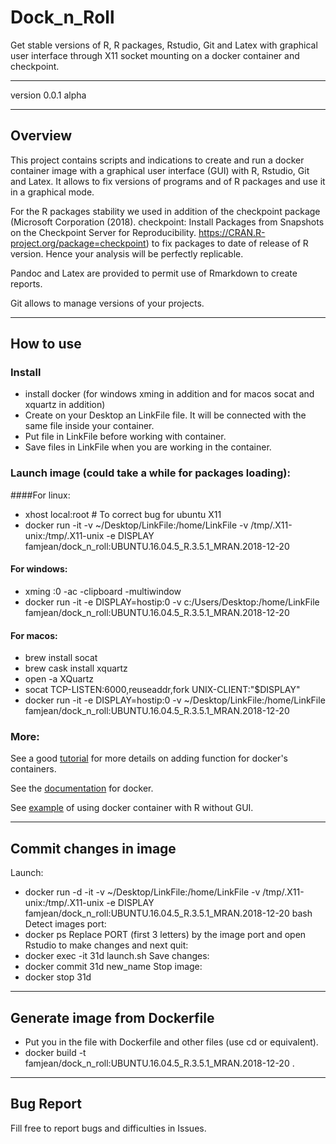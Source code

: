 # Dock_n_Roll  
Get stable versions of R, R packages, Rstudio, Git and Latex with graphical user interface through X11 socket mounting on a docker container and checkpoint.

***   

version 0.0.1 alpha   

***   
## Overview
This project contains scripts and indications to create and run a docker container image with a graphical user interface (GUI) with R, Rstudio, Git and Latex. It allows to fix versions of programs and of R packages and use it in a graphical mode.  

For the R packages stability we used in addition of the checkpoint package (Microsoft Corporation (2018). checkpoint: Install Packages from Snapshots on the Checkpoint Server for Reproducibility. https://CRAN.R-project.org/package=checkpoint) to fix packages to date of release of R version. Hence your analysis will be perfectly replicable.

Pandoc and Latex are provided to permit use of Rmarkdown to create reports.

Git allows to manage versions of your projects.

***
## How to use
### Install
+ install docker (for windows xming in addition and for macos socat and xquartz in addition)
+ Create on your Desktop an LinkFile file. It will be connected with the same file inside your container.
+ Put file in LinkFile before working with container.  
+ Save files in LinkFile when you are working in the container.


### Launch image (could take a while for packages loading):   
####For linux:  
+ xhost local:root # To correct bug for ubuntu X11
+ docker run -it -v ~/Desktop/LinkFile:/home/LinkFile -v /tmp/.X11-unix:/tmp/.X11-unix -e DISPLAY famjean/dock_n_roll:UBUNTU.16.04.5_R.3.5.1_MRAN.2018-12-20   

#### For windows:  
+ xming :0 -ac -clipboard -multiwindow   
+ docker run -it -e DISPLAY=hostip:0   -v c:/Users/Desktop:/home/LinkFile famjean/dock_n_roll:UBUNTU.16.04.5_R.3.5.1_MRAN.2018-12-20

#### For macos:   
+ brew install socat  
+ brew cask install xquartz   
+ open -a XQuartz  
+ socat TCP-LISTEN:6000,reuseaddr,fork UNIX-CLIENT:\"$DISPLAY\"   
+ docker run -it -e DISPLAY=hostip:0 -v ~/Desktop/LinkFile:/home/LinkFile famjean/dock_n_roll:UBUNTU.16.04.5_R.3.5.1_MRAN.2018-12-20   

### More:
See a good [tutorial](http://somatorio.org/en/post/running-gui-apps-with-docker/) for more details on adding function for docker's containers.

See the [documentation](https://docker-curriculum.com/) for docker.

See [example](https://www.r-bloggers.com/running-your-r-script-in-docker/amp/) of using docker container with R without GUI.

***
## Commit changes in image
Launch:
+ docker run -d -it -v ~/Desktop/LinkFile:/home/LinkFile -v /tmp/.X11-unix:/tmp/.X11-unix -e DISPLAY famjean/dock_n_roll:UBUNTU.16.04.5_R.3.5.1_MRAN.2018-12-20 bash    
Detect images port:
+ docker ps
Replace PORT (first 3 letters) by the image port and open Rstudio to make changes and next quit:
+ docker exec -it 31d launch.sh
Save changes:
+ docker commit 31d new_name
Stop image:
+ docker stop 31d

***
## Generate image from Dockerfile
+ Put you in the file with Dockerfile and other files (use cd or equivalent).
+ docker build -t famjean/dock_n_roll:UBUNTU.16.04.5_R.3.5.1_MRAN.2018-12-20 .

***
## Bug Report   
Fill free to report bugs and difficulties in Issues.
